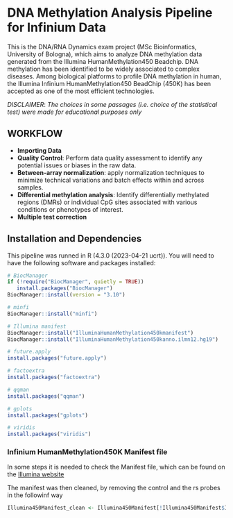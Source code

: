 # DNA Methylation Analysis Pipeline for Infinium Data

This is the DNA/RNA Dynamics exam project (MSc Bioinformatics, University of Bologna), which aims to analyze DNA methylation data generated from the Illumina HumanMethylation450 Beadchip.
DNA methylation has been identified to be widely associated to complex diseases. Among biological platforms to profile DNA methylation in human, the Illumina Infinium HumanMethylation450 BeadChip (450K) has been accepted as one of the most efficient technologies. 

*DISCLAIMER*: *The choices in some passages (i.e. choice of the statistical test) were made for educational purposes only*

## WORKFLOW
* **Importing Data**
* **Quality Control**: Perform data quality assessment to identify any potential issues or biases in the raw data.
* **Between-array normalization**: apply normalization techniques to minimize technical variations and batch effects within and across samples.
* **Differential methylation analysis**: Identify differentially methylated regions (DMRs) or individual CpG sites associated with various conditions or phenotypes of interest.
*  **Multiple test correction**



## Installation and Dependencies
This pipeline was runned in R (4.3.0 (2023-04-21 ucrt)).
You will need to have the following software and packages installed:

 ```r
# BiocManager
if (!require("BiocManager", quietly = TRUE))
    install.packages("BiocManager")
BiocManager::install(version = "3.10")

# minfi
BiocManager::install("minfi")

# Illumina manifest
BiocManager::install("IlluminaHumanMethylation450kmanifest")
BiocManager::install("IlluminaHumanMethylation450kanno.ilmn12.hg19")

# future.apply 
install.packages("future.apply")

# factoextra
install.packages("factoextra")

# qqman
install.packages("qqman")

# gplots
install.packages("gplots")

# viridis
install.packages("viridis")
```


### Infinium HumanMethylation450K Manifest file
In some steps it is needed to check the Manifest file, which can be found on the [Illumina website](http://support.illumina.com/array/array_kits/infinium_humanmethylation450_beadchip_kit/downloads.html)

The manifest was then cleaned, by removing the control and the rs probes in the followinf way

```r
Illumina450Manifest_clean <- Illumina450Manifest[!Illumina450Manifest$IlmnID %in% notMappedToCHR$IlmnID,]
```
